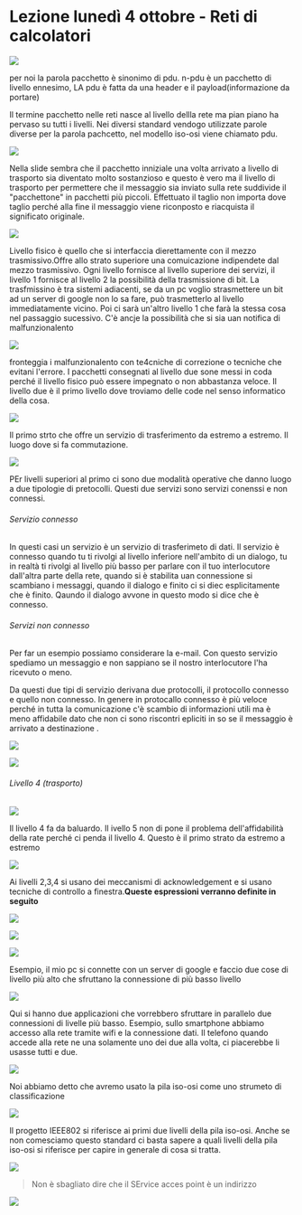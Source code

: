 # Lezione lunedì 4 ottobre - Reti di calcolatori

![](img1.png)

per noi la parola pacchetto è sinonimo di pdu. n-pdu è un pacchetto di livello ennesimo, LA pdu è fatta da una header e il payload(informazione da portare)

Il termine pacchetto nelle reti nasce al livello dellla rete ma pian piano ha pervaso su tutti i livelli. Nei diversi standard vendogo utilizzate parole diverse per la parola pachcetto, nel modello iso-osi viene chiamato pdu.

![](img2.png)

Nella slide sembra che il pacchetto inniziale una volta arrivato a livello di trasporto sia diventato molto sostanzioso e questo è vero ma il livello di trasporto per permettere che il messaggio sia inviato sulla rete suddivide il "pacchettone" in pacchetti più piccoli. Effettuato il taglio non importa dove taglio perché alla fine il messaggio viene riconposto e riacquista il significato originale.

![](img3.png)

Livello fisico è quello che si interfaccia dierettamente con il mezzo trasmissivo.Offre allo strato superiore una comuicazione indipendete dal mezzo trasmissivo. Ogni livello fornisce al livello superiore dei servizi, il livello 1 fornisce al livello 2 la possibilità della trasmissione di bit. La trasfmissino è tra sistemi adiacenti, se da un pc voglio strasmettere un bit ad un server di google non lo sa fare, può trasmetterlo al livello immediatamente vicino. Poi ci sarà un'altro livello 1 che farà la stessa cosa nel passaggio sucessivo. C'è ancje la possibilità che si sia uan notifica di malfunzionalento

![](img4.png)

 fronteggia i malfunzionalento con te4cniche di correzione o tecniche che evitani l'errore. I pacchetti consegnati al livello due sone messi in coda perché il livello fisico può essere impegnato o non abbastanza veloce. Il livello due è il primo livello dove troviamo delle code nel senso informatico della cosa.

 ![](img5.png)

 Il primo strto che offre un servizio di trasferimento da estremo a estremo. Il luogo dove si fa commutazione.

 ![](img6.png)

PEr livelli superiori al primo ci sono due modalità operative che danno luogo a due tipologie di pretocolli. Questi due servizi sono servizi conenssi e non connessi.

###### Servizio connesso
In questi casi un servizio è un servizio di trasferimeto di dati. Il servizio è connesso quando tu ti rivolgi al livello inferiore nell'ambito di un dialogo, tu in realtà ti rivolgi al livello più basso per parlare con il tuo interlocutore dall'altra parte della rete, quando si è stabilita uan connessione si scambiano i messaggi, quando il dialogo e finito ci si diec esplicitamente che è finito.
Qaundo il dialogo avvone in questo modo si dice che è connesso.

###### Servizi non connesso
Per far un esempio possiamo considerare la e-mail. Con questo servizio spediamo un messaggio e non sappiano se il nostro interlocutore l'ha ricevuto o meno.

Da questi due tipi di servizio derivana due protocolli, il protocollo connesso e quello non connesso. In genere in protocallo connesso è più veloce perché in tutta la comunicazione c'è scambio di informazioni utili ma è meno affidabile dato che non ci sono riscontri epliciti in so se il messaggio è arrivato a destinazione .

![](img7.png)

![](img8.png)

###### Livello 4 (trasporto)

![](img9.png)

Il livello 4 fa da baluardo. Il ivello 5 non di pone il problema dell'affidabilità della rate perché ci penda il livello 4. Questo è il primo strato da estremo a estremo

![](img10.png)

Ai livelli 2,3,4 si usano dei meccanismi di acknowledgement e si usano tecniche di controllo a finestra.__Queste espressioni verranno definite in seguito__

![](img11.png)

![](img12.png)

![](img13.png)

Esempio, il mio pc si connette con un server di google e faccio due cose di livello più alto che sfruttano la connessione di più basso livello

![](img14.png)

Qui si hanno due applicazioni che vorrebbero sfruttare in parallelo due connessioni di livelle più basso.
Esempio, sullo smartphone abbiamo accesso alla rete tramite wifi e la connessione dati. Il telefono quando accede alla rete ne una solamente uno dei due alla volta, ci piacerebbe li usasse tutti e due.

![](img15.png)

Noi abbiamo detto che avremo usato la pila iso-osi come uno strumeto di classificazione

![](img16.png)

Il progetto IEEE802 si riferisce ai primi due livelli della pila iso-osi. Anche se non comesciamo questo standard ci basta sapere a quali livelli della pila iso-osi si riferisce per capire in generale di cosa si tratta.

![](img17.png)


>Non è sbagliato dire che il SErvice acces point è un indirizzo

![](img25.png)